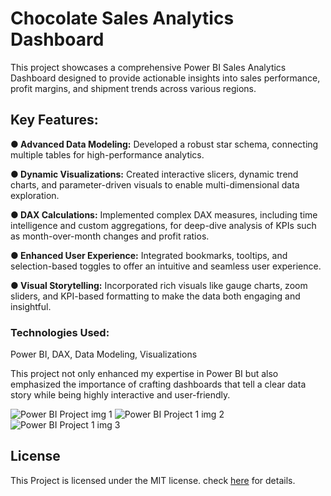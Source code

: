 # Chocolate Sales Analytics Dashboard

This project showcases a comprehensive Power BI Sales Analytics Dashboard designed to provide actionable insights into sales performance, profit margins, and shipment trends across various regions.

## Key Features:
**● Advanced Data Modeling:** Developed a robust star schema, connecting multiple tables for high-performance analytics.

**● Dynamic Visualizations:** Created interactive slicers, dynamic trend charts, and parameter-driven visuals to enable multi-dimensional data exploration.

**● DAX Calculations:** Implemented complex DAX measures, including time intelligence and custom aggregations, for deep-dive analysis of KPIs such as month-over-month changes and profit ratios.

**● Enhanced User Experience:** Integrated bookmarks, tooltips, and selection-based toggles to offer an intuitive and seamless user experience.

**● Visual Storytelling:** Incorporated rich visuals like gauge charts, zoom sliders, and KPI-based formatting to make the data both engaging and insightful.

### Technologies Used:
Power BI, 
DAX, 
Data Modeling, 
Visualizations

This project not only enhanced my expertise in Power BI but also emphasized the importance of crafting dashboards that tell a clear data story while being highly interactive and user-friendly.

![Power BI Project img 1](https://github.com/user-attachments/assets/f8efda87-604f-492f-ade4-f1d5a369d0a7)
![Power BI Project 1 img 2](https://github.com/user-attachments/assets/80a85966-8097-463e-a211-6a46d30b9586)
![Power BI Project 1 img 3](https://github.com/user-attachments/assets/f5d4e29d-10e5-4135-9e6a-a04074e7ea65)

## License 
This Project is licensed under the MIT license. check [here](https://github.com/Praffulsingh09/Chocolate-Sales-Dashboard/tree/main?tab=MIT-1-ov-file) for details. 
